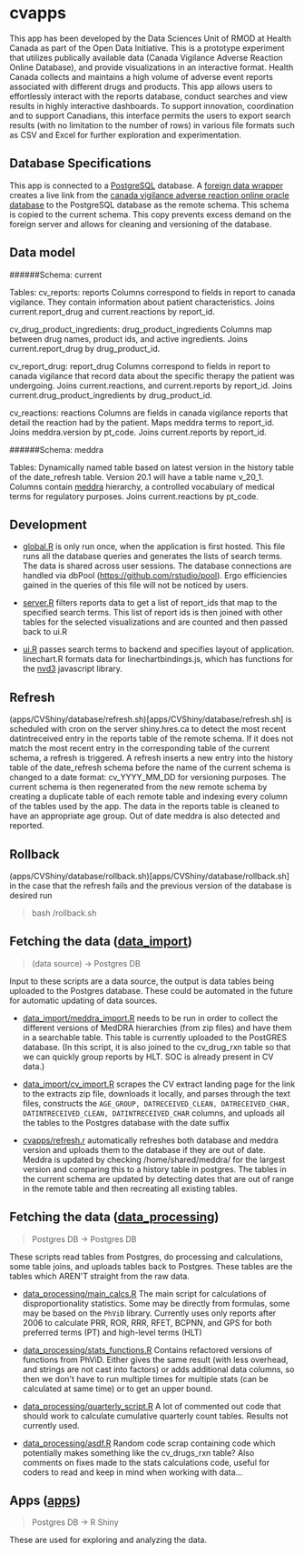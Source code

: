 # cvapps

This app has been developed by the Data Sciences Unit of RMOD at Health Canada as part of the Open Data Initiative. This is a prototype experiment that utilizes publically available data (Canada Vigilance Adverse Reaction Online Database), and provide visualizations in an interactive format. Health Canada collects and maintains a high volume of adverse event reports associated with different drugs and products. This app allows users to effortlessly interact with the reports database, conduct searches and view results in highly interactive dashboards. To support innovation, coordination and to support Canadians, this interface permits the users to export search results (with no limitation to the number of rows) in various file formats such as CSV and Excel for further exploration and experimentation.

## Database Specifications

This app is connected to a [PostgreSQL](https://www.postgresql.org/) database. A [foreign data wrapper](https://laurenz.github.io/oracle_fdw/) creates a live link from the [canada vigilance adverse reaction online oracle database](https://www.canada.ca/en/health-canada/services/drugs-health-products/medeffect-canada/adverse-reaction-database.html) to the PostgreSQL database as the remote schema. This schema is copied to the current schema. This copy prevents excess demand on the foreign server and allows for cleaning and versioning of the database.

## Data model

######Schema: current

Tables:
cv_reports: reports
Columns correspond to fields in report to canada vigilance. They contain information about patient characteristics.
Joins current.report_drug and current.reactions by report_id.

cv_drug_product_ingredients: drug_product_ingredients
Columns map between drug names, product ids, and active ingredients.
Joins current.report_drug by drug_product_id.

cv_report_drug: report_drug 
Columns correspond to fields in report to canada vigilance that record data about the specific therapy the patient was undergoing.
Joins current.reactions, and current.reports by report_id.
Joins current.drug_product_ingredients by drug_product_id.

cv_reactions: reactions
Columns are fields in canada vigilance reports that detail the reaction had by the patient. Maps meddra terms to report_id.
Joins meddra.version by pt_code.
Joins current.reports by report_id.

######Schema: meddra

Tables: Dynamically named table based on latest version in the history table of the date_refresh table. Version 20.1 will have a table name v_20_1.
Columns contain [meddra](https://www.canada.ca/en/health-canada/services/drugs-health-products/medeffect-canada/adverse-reaction-database/about-medical-dictionary-regulatory-activities-canada-vigilance-adverse-reaction-online-database.html) hierarchy, a controlled vocabulary of medical terms for regulatory purposes.
Joins current.reactions by pt_code.


## Development

- [global.R](apps/CVShiny/global.R) is only run once, when the application is first hosted. This file runs all the database queries and generates the lists of search terms. The data is shared across user sessions. The database connections are handled via dbPool (https://github.com/rstudio/pool). Ergo efficiencies gained in the queries of this file will not be noticed by users.

- [server.R](apps/CVShiny/server.R) filters reports data to get a list of report_ids that map to the specified search terms. This list of report ids is then joined with other tables for the selected visualizations and are counted and then passed back to ui.R

- [ui.R](apps/CVShiny/ui.R) passes search terms to backend and specifies layout of application. linechart.R formats data for linechartbindings.js, which has functions for the [nvd3](http://nvd3.org/index.html) javascript library.
         
## Refresh 

(apps/CVShiny/database/refresh.sh)[apps/CVShiny/database/refresh.sh] is scheduled with cron on the server shiny.hres.ca to detect the most recent datintreceived entry in the reports table of the remote schema. If it does not match the most recent entry in the corresponding table of the current schema, a refresh is triggered. 
A refresh inserts a new entry into the history table of the date_refresh schema before the name of the current schema is changed to a date format: cv_YYYY_MM_DD for versioning purposes. The current schema is then regenerated from the new remote schema by creating a duplicate table of each remote table and indexing every column of the tables used by the app. The data in the reports table is cleaned to have an appropriate age group.
Out of date meddra is also detected and reported.

## Rollback
(apps/CVShiny/database/rollback.sh)[apps/CVShiny/database/rollback.sh] in the case that the refresh fails and the previous version of the database is desired run
> bash /rollback.sh

## Fetching the data ([data_import](data_import))
> (data source) -> Postgres DB

Input to these scripts are a data source, the output is data tables being uploaded to the Postgres database. These could be automated in the future for automatic updating of data sources.

- [data_import/meddra_import.R](data_import/meddra_import.R) needs to be run in order to collect the different versions of MedDRA hierarchies (from zip files) and have them in a searchable table. This table is currently uploaded to the PostGRES database.
(In this script, it is also joined to the cv_drug_rxn table so that we can quickly group reports by HLT. SOC is already present in CV data.)

- [data_import/cv_import.R](data_import/cv_import.R) scrapes the CV extract landing page for the link to the extracts zip file, downloads it locally, and parses through the text files, constructs the `AGE_GROUP, DATRECEIVED_CLEAN, DATRECEIVED_CHAR, DATINTRECEIVED_CLEAN, DATINTRECEIVED_CHAR` columns, and uploads all the tables to the Postgres database with the date suffix

- [cvapps/refresh.r](cvapps/refresh.r) automatically refreshes both database and meddra version and uploads them to the database if they are out of date. Meddra is updated by checking /home/shared/meddra/ for the largest version and comparing this to a history table in postgres. The tables in the current schema are updated by detecting dates that are out of range in the remote table and then recreating all existing tables.

## Fetching the data ([data_processing](data_processing))
> Postgres DB -> Postgres DB

These scripts read tables from Postgres, do processing and calculations, some table joins, and uploads tables back to Postgres. These tables are the tables which AREN'T straight from the raw data.

- [data_processing/main_calcs.R](data_processing/main_calcs.R) The main script for calculations of disproportionality statistics. Some may be directly from formulas, some may be based on the `PhViD` library. Currently uses only reports after 2006 to calculate PRR, ROR, RRR, RFET, BCPNN, and GPS for both preferred terms (PT) and high-level terms (HLT)

- [data_processing/stats_functions.R](data_processing/stats_functions.R) Contains refactored versions of functions from PhViD. Either gives the same result (with less overhead, and strings are not cast into factors) or adds additional data columns, so then we don't have to run multiple times for multiple stats (can be calculated at same time) or to get an upper bound.

- [data_processing/quarterly_script.R](data_processing/quarterly_script.R) A lot of commented out code that should work to calculate cumulative quarterly count tables. Results not currently used.

- [data_processing/asdf.R](data_processing/asdf.R) Random code scrap containing code which potentially makes something like the cv_drugs_rxn table? Also comments on fixes made to the stats calculations code, useful for coders to read and keep in mind when working with data...

## Apps ([apps](apps))
> Postgres DB -> R Shiny

These are used for exploring and analyzing the data.
